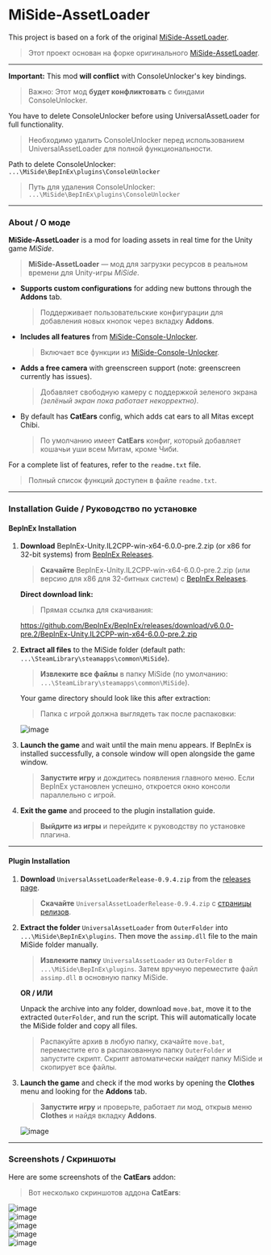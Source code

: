 # MiSide-AssetLoader  

This project is based on a fork of the original [MiSide-AssetLoader](https://github.com/CORRUPTOR2037/MiSide-AssetLoader).  
> Этот проект основан на форке оригинального [MiSide-AssetLoader](https://github.com/CORRUPTOR2037/MiSide-AssetLoader).

---

**Important:** This mod **will conflict** with ConsoleUnlocker's key bindings.  
> Важно: Этот мод **будет конфликтовать** с биндами ConsoleUnlocker.

You have to delete ConsoleUnlocker before using UniversalAssetLoader for full functionality.  
> Необходимо удалить ConsoleUnlocker перед использованием UniversalAssetLoader для полной функциональности.

Path to delete ConsoleUnlocker:  
`...\MiSide\BepInEx\plugins\ConsoleUnlocker`  
> Путь для удаления ConsoleUnlocker:  
> `...\MiSide\BepInEx\plugins\ConsoleUnlocker`  

---

### About / О моде

**MiSide-AssetLoader** is a mod for loading assets in real time for the Unity game *MiSide*.  
> **MiSide-AssetLoader** — мод для загрузки ресурсов в реальном времени для Unity-игры *MiSide*.

- **Supports custom configurations** for adding new buttons through the **Addons** tab.  
  > Поддерживает пользовательские конфигурации для добавления новых кнопок через вкладку **Addons**.

- **Includes all features** from [MiSide-Console-Unlocker](https://github.com/Rist8/MiSide-Console-Unlocker).  
  > Включает все функции из [MiSide-Console-Unlocker](https://github.com/Rist8/MiSide-Console-Unlocker).

- **Adds a free camera** with greenscreen support (note: greenscreen currently has issues).
  > Добавляет свободную камеру с поддержкой зеленого экрана *(зелёный экран пока работает некорректно)*.

- By default has **CatEars** config, which adds cat ears to all Mitas except Chibi.  
  > По умолчанию имеет **CatEars** конфиг, который добавляет кошачьи уши всем Митам, кроме Чиби.

For a complete list of features, refer to the `readme.txt` file.  
> Полный список функций доступен в файле `readme.txt`.

---

### Installation Guide / Руководство по установке

#### **BepInEx Installation**

1. **Download** BepInEx-Unity.IL2CPP-win-x64-6.0.0-pre.2.zip (or x86 for 32-bit systems) from [BepInEx Releases](https://github.com/BepInEx/BepInEx/releases).  
   > **Скачайте** BepInEx-Unity.IL2CPP-win-x64-6.0.0-pre.2.zip (или версию для x86 для 32-битных систем) с [BepInEx Releases](https://github.com/BepInEx/BepInEx/releases).

   **Direct download link:**  
   > Прямая ссылка для скачивания:  

   https://github.com/BepInEx/BepInEx/releases/download/v6.0.0-pre.2/BepInEx-Unity.IL2CPP-win-x64-6.0.0-pre.2.zip  

2. **Extract all files** to the MiSide folder (default path: `...\SteamLibrary\steamapps\common\MiSide`).  
   > **Извлеките все файлы** в папку MiSide (по умолчанию: `...\SteamLibrary\steamapps\common\MiSide`).

   Your game directory should look like this after extraction:  
   > Папка с игрой должна выглядеть так после распаковки:

   ![image](https://github.com/user-attachments/assets/bc7d35bf-3b98-499f-8122-410911d545f2)

3. **Launch the game** and wait until the main menu appears. If BepInEx is installed successfully, a console window will open alongside the game window.  
   > **Запустите игру** и дождитесь появления главного меню. Если BepInEx установлен успешно, откроется окно консоли параллельно с игрой.

4. **Exit the game** and proceed to the plugin installation guide.  
   > **Выйдите из игры** и перейдите к руководству по установке плагина.

---

#### **Plugin Installation**

1. **Download** `UniversalAssetLoaderRelease-0.9.4.zip` from the [releases page](https://github.com/Rist8/MiSide-UniversalAssetLoader/releases/tag/Release-0.9.4).  
   > **Скачайте** `UniversalAssetLoaderRelease-0.9.4.zip` с [страницы релизов](https://github.com/Rist8/MiSide-UniversalAssetLoader/releases/tag/Release-0.9.4).

2. **Extract the folder** `UniversalAssetLoader` from `OuterFolder` into `...\MiSide\BepInEx\plugins`. Then move the `assimp.dll` file to the main MiSide folder manually.  
   > **Извлеките папку** `UniversalAssetLoader` из `OuterFolder` в `...\MiSide\BepInEx\plugins`. Затем вручную переместите файл `assimp.dll` в основную папку MiSide.

   **OR / ИЛИ**

   Unpack the archive into any folder, download `move.bat`, move it to the extracted `OuterFolder`, and run the script. This will automatically locate the MiSide folder and copy all files.  
   > Распакуйте архив в любую папку, скачайте `move.bat`, переместите его в распакованную папку `OuterFolder` и запустите скрипт. Скрипт автоматически найдет папку MiSide и скопирует все файлы.

3. **Launch the game** and check if the mod works by opening the **Clothes** menu and looking for the **Addons** tab.  
   > **Запустите игру** и проверьте, работает ли мод, открыв меню **Clothes** и найдя вкладку **Addons**.

   ![image](https://github.com/user-attachments/assets/b380ff52-5c7d-4ebe-9b85-52eda35ce9fb)

---

### Screenshots / Скриншоты

Here are some screenshots of the **CatEars** addon:  
> Вот несколько скриншотов аддона **CatEars**:

![image](https://github.com/user-attachments/assets/76c8d3f0-7bbc-484f-bddb-03db69215b1f)  
![image](https://github.com/user-attachments/assets/e6325bbf-fb06-4757-9384-e07ab47d5212)  
![image](https://github.com/user-attachments/assets/f13dd339-d0a9-4ebc-80aa-c2d0dd12bfd9)  
![image](https://github.com/user-attachments/assets/255db69d-2528-4968-8c9d-551ffab0b17e)  
![image](https://github.com/user-attachments/assets/3478a7ba-e0db-4d9d-ab4d-1ad3c49b2192)
